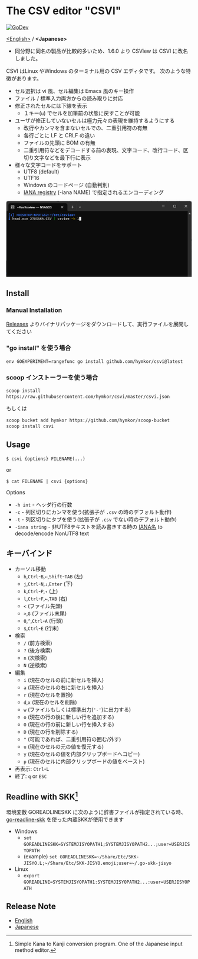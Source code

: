 The CSV editor "CSVI"
===================================
[![GoDev](https://pkg.go.dev/badge/github.com/hymkor/csvi)](https://pkg.go.dev/github.com/hymkor/csvi)

[&lt;English&gt;](./README.md) / **&lt;Japanese&gt;**

- 同分野に同名の製品が比較的多いため、1.6.0 より CSView は CSVI に改名しました。

CSVI はLinux やWindows のターミナル用の CSV エディタです。
次のような特徴があります。

- セル選択は vi 風、セル編集は Emacs 風のキー操作
- ファイル / 標準入力両方からの読み取りに対応
- 修正されたセルには下線を表示
    - １キー(`u`) でセルを加筆前の状態に戻すことが可能
- ユーザが修正していないセルは極力元々の表現を維持するようにする
    - 改行やカンマを含まないセルでの、二重引用符の有無
    - 各行ごとに LF と CRLF の違い
    - ファイルの先頭に BOM の有無
    - 二重引用符などをデコードする前の表現、文字コード、改行コード、区切り文字などを最下行に表示
- 様々な文字コードをサポート
    - UTF8 (default)
    - UTF16
    - Windows のコードページ (自動判別)
    - [IANA registry] (-iana NAME) で指定されるエンコーディング

[IANA registry]: http://www.iana.org/assignments/character-sets/character-sets.xhtml

![image](./csview.gif)

Install
-------

### Manual Installation

[Releases](https://github.com/hymkor/csvi/releases) よりバイナリパッケージをダウンロードして、実行ファイルを展開してください

### "go install" を使う場合

```
env GOEXPERIMENT=rangefunc go install github.com/hymkor/csvi@latest
```

### scoop インストーラーを使う場合

```
scoop install https://raw.githubusercontent.com/hymkor/csvi/master/csvi.json
```

もしくは

```
scoop bucket add hymkor https://github.com/hymkor/scoop-bucket
scoop install csvi
```

Usage
-----

```
$ csvi {options} FILENAME(...)
```

or

```
$ cat FILENAME | csvi {options}
```

Options

* `-h int` -  ヘッダ行の行数
* `-c` - 列区切りにカンマを使う(拡張子が `.csv` の時のデフォルト動作)
* `-t` - 列区切りにタブを使う(拡張子が `.csv` でない時のデフォルト動作)
* `-iana string` - 非UTF8テキストを読み書きする時の [IANA名] to decode/encode NonUTF8 text

[IANA名]: https://www.iana.org/assignments/character-sets/character-sets.xhtml

キーバインド
-----------

* カーソル移動
    * `h`,`Ctrl`-`B`,`←`,`Shift`-`TAB` (左)
    * `j`,`Ctrl`-`N`,`↓`,`Enter` (下)
    * `k`,`Ctrl`-`P`,`↑` (上)
    * `l`,`Ctrl`-`F`,`←`,`TAB` (右)
    * `<` (ファイル先頭)
    * `>`,`G` (ファイル末尾)
    * `0`,`^`,`Ctrl`-`A` (行頭)
    * `$`,`Ctrl`-`E` (行末)
* 検索
    * `/` (前方検索)
    * `?` (後方検索)
    * `n` (次検索)
    * `N` (逆検索)
* 編集
    * `i` (現在のセルの前に新セルを挿入)
    * `a` (現在のセルの右に新セルを挿入)
    * `r` (現在のセルを置換)
    * `d`,`x` (現在のセルを削除)
    * `w` (ファイルもしくは標準出力(`'-'`)に出力する)
    * `o` (現在の行の後に新しい行を追加する)
    * `O` (現在の行の前に新しい行を挿入する)
    * `D` (現在の行を削除する)
    * `"` (可能であれば、二重引用符の囲む/外す)
    * `u` (現在のセルの元の値を復元する)
    * `y` (現在のセルの値を内部クリップボードへコピー)
    * `p` (現在のセルに内部クリップボードの値をペースト)
* 再表示: `Ctrl`-`L`
* 終了: `q` or `ESC`

Readline with SKK[^SKK]
-----------------------

環境変数 GOREADLINESKK に次のように辞書ファイルが指定されている時、[go-readline-skk] を使った内蔵SKKが使用できます

- Windows
    - `set GOREADLINESKK=SYSTEMJISYOPATH1;SYSTEMJISYOPATH2...;user=USERJISYOPATH`
    - (example) `set GOREADLINESKK=~/Share/Etc/SKK-JISYO.L;~/Share/Etc/SKK-JISYO.emoji;user=~/.go-skk-jisyo`
- Linux
    - `export GOREADLINE=SYSTEMJISYOPATH1:SYSTEMJISYOPATH2...:user=USERJISYOPATH`

[^SKK]: Simple Kana to Kanji conversion program. One of the Japanese input method editor.

[go-readline-skk]: https://github.com/nyaosorg/go-readline-skk

Release Note
------------

- [English](./release_note_en.md)
- [Japanese](./release_note_ja.md)
